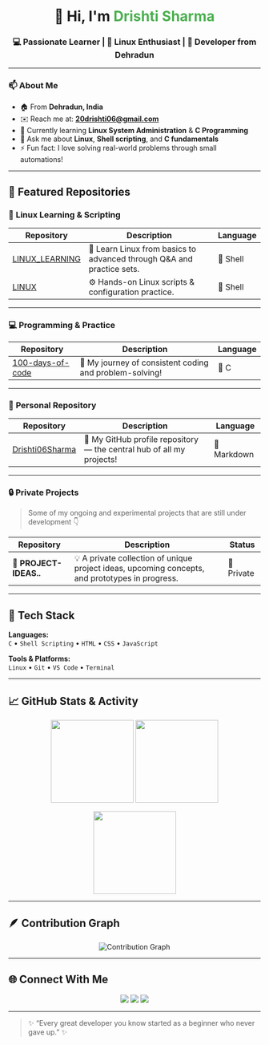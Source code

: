 <h1 align="center">👋 Hi, I'm <span style="color:#4CAF50;">Drishti Sharma</span></h1>
<h3 align="center">💻 Passionate Learner | 🐧 Linux Enthusiast | 🌱 Developer from Dehradun</h3>

---

### 📫 About Me  
- 🏠 From **Dehradun, India**  
- ✉️ Reach me at: **[20drishti06@gmail.com](mailto:20drishti06@gmail.com)**  
- 🧠 Currently learning **Linux System Administration** & **C Programming**  
- 💬 Ask me about **Linux**, **Shell scripting**, and **C fundamentals**  
- ⚡ Fun fact: I love solving real-world problems through small automations!  

---

## 🚀 Featured Repositories  

### 🐧 **Linux Learning & Scripting**
| Repository | Description | Language |
|-------------|-------------|-----------|
| [LINUX_LEARNING](https://github.com/Drishti06Sharma/LINUX_LEARNING) | 📘 Learn Linux from basics to advanced through Q&A and practice sets. | 🐚 Shell |
| [LINUX](https://github.com/Drishti06Sharma/LINUX) | ⚙️ Hands-on Linux scripts & configuration practice. | 🐚 Shell |

---

### 💻 **Programming & Practice**
| Repository | Description | Language |
|-------------|-------------|-----------|
| [100-days-of-code](https://github.com/Drishti06Sharma/100-days-of-code) | 💪 My journey of consistent coding and problem-solving! | 🧠 C |

---

### 🧩 **Personal Repository**
| Repository | Description | Language |
|-------------|-------------|-----------|
| [Drishti06Sharma](https://github.com/Drishti06Sharma/Drishti06Sharma) | 🏡 My GitHub profile repository — the central hub of all my projects! | 📄 Markdown |

---

### 🔒 **Private Projects**
> Some of my ongoing and experimental projects that are still under development 👇  

| Repository | Description | Status |
|-------------|-------------|--------|
| 🧠 **PROJECT-IDEAS..** | 💡 A private collection of unique project ideas, upcoming concepts, and prototypes in progress. | 🔐 Private |

---

## 🧠 Tech Stack
**Languages:**  
`C` • `Shell Scripting` • `HTML` • `CSS` • `JavaScript`  

**Tools & Platforms:**  
`Linux` • `Git` • `VS Code` • `Terminal`  

---

## 📈 GitHub Stats & Activity  

<p align="center">
  <img src="https://github-readme-stats.vercel.app/api?username=Drishti06Sharma&show_icons=true&theme=tokyonight&hide_border=true" height="165" />
  <img src="https://github-readme-streak-stats.herokuapp.com/?user=Drishti06Sharma&theme=tokyonight&hide_border=true" height="165" />
</p>

<p align="center">
  <img src="https://github-readme-stats.vercel.app/api/top-langs/?username=Drishti06Sharma&layout=compact&theme=tokyonight&hide_border=true" height="165" />
</p>

---

## 🪶 Contribution Graph  

<p align="center">
  <img src="https://github-readme-activity-graph.vercel.app/graph?username=Drishti06Sharma&theme=tokyo-night&hide_border=true" alt="Contribution Graph" />
</p>

---

## 🌐 Connect With Me  

<p align="center">
  <a href="mailto:20drishti06@gmail.com"><img src="https://img.shields.io/badge/Gmail-D14836?style=for-the-badge&logo=gmail&logoColor=white"></a>
  <a href="https://github.com/Drishti06Sharma"><img src="https://img.shields.io/badge/GitHub-100000?style=for-the-badge&logo=github&logoColor=white"></a>
  <a href="#"><img src="https://img.shields.io/badge/Dehradun🌄-Location-green?style=for-the-badge"></a>
</p>

---

> ✨ “Every great developer you know started as a beginner who never gave up.” ✨
```


